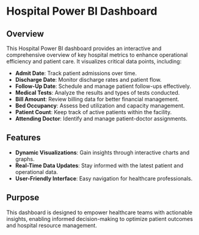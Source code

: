 # Hospital Power BI Dashboard

## Overview

This Hospital Power BI dashboard provides an interactive and comprehensive overview of key hospital metrics to enhance operational efficiency and patient care. It visualizes critical data points, including:

- **Admit Date**: Track patient admissions over time.
- **Discharge Date**: Monitor discharge rates and patient flow.
- **Follow-Up Date**: Schedule and manage patient follow-ups effectively.
- **Medical Tests**: Analyze the results and types of tests conducted.
- **Bill Amount**: Review billing data for better financial management.
- **Bed Occupancy**: Assess bed utilization and capacity management.
- **Patient Count**: Keep track of active patients within the facility.
- **Attending Doctor**: Identify and manage patient-doctor assignments.

## Features

- **Dynamic Visualizations**: Gain insights through interactive charts and graphs.
- **Real-Time Data Updates**: Stay informed with the latest patient and operational data.
- **User-Friendly Interface**: Easy navigation for healthcare professionals.

## Purpose

This dashboard is designed to empower healthcare teams with actionable insights, enabling informed decision-making to optimize patient outcomes and hospital resource management.
